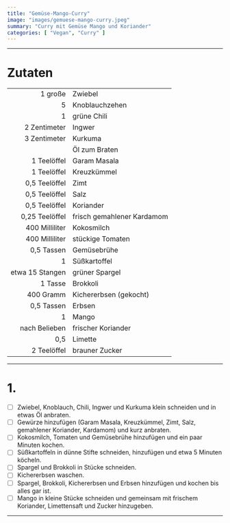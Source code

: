 ```yaml
---
title: "Gemüse-Mango-Curry"
image: "images/gemuese-mango-curry.jpeg"
summary: "Curry mit Gemüse Mango und Koriander"
categories: [ "Vegan", "Curry" ]
---
```


---

# Zutaten

|                 |                            |
|----------------:|:---------------------------|
|         1 große | Zwiebel                    |
|               5 | Knoblauchzehen             |
|               1 | grüne Chili                |
|    2 Zentimeter | Ingwer                     |
|    3 Zentimeter | Kurkuma                    |
|                 | Öl zum Braten              |
|     1 Teelöffel | Garam Masala               |
|     1 Teelöffel | Kreuzkümmel                |
|   0,5 Teelöffel | Zimt                       |
|   0,5 Teelöffel | Salz                       |
|   0,5 Teelöffel | Koriander                  |
|  0,25 Teelöffel | frisch gemahlener Kardamom |
|  400 Milliliter | Kokosmilch                 |
|  400 Milliliter | stückige Tomaten           |
|      0,5 Tassen | Gemüsebrühe                |
|               1 | Süßkartoffel               |
| etwa 15 Stangen | grüner Spargel             |
|         1 Tasse | Brokkoli                   |
|       400 Gramm | Kichererbsen (gekocht)     |
|      0,5 Tassen | Erbsen                     |
|               1 | Mango                      |
|   nach Belieben | frischer Koriander         |
|             0,5 | Limette                    |
|     2 Teelöffel | brauner Zucker             |

---

# 1.

- [ ] Zwiebel, Knoblauch, Chili, Ingwer und Kurkuma klein schneiden und in etwas Öl anbraten.
- [ ] Gewürze hinzufügen (Garam Masala, Kreuzkümmel, Zimt, Salz, gemahlener Koriander, Kardamom) und kurz anbraten.
- [ ] Kokosmilch, Tomaten und Gemüsebrühe hinzufügen und ein paar Minuten kochen.
- [ ] Süßkartoffeln in dünne Stifte schneiden, hinzufügen und etwa 5 Minuten köcheln.
- [ ] Spargel und Brokkoli in Stücke schneiden.
- [ ] Kichererbsen waschen.
- [ ] Spargel, Brokkoli, Kichererbsen und Erbsen hinzufügen und kochen bis alles gar ist.
- [ ] Mango in kleine Stücke schneiden und gemeinsam mit frischem Koriander, Limettensaft und Zucker hinzugeben.

---
